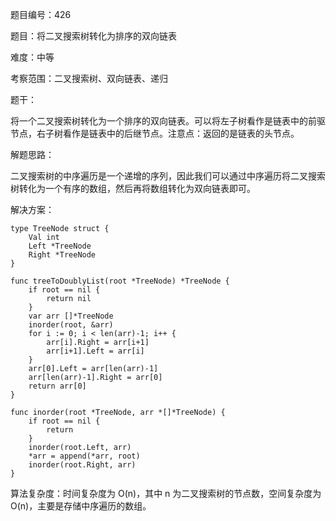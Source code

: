 题目编号：426

题目：将二叉搜索树转化为排序的双向链表

难度：中等

考察范围：二叉搜索树、双向链表、递归

题干：

将一个二叉搜索树转化为一个排序的双向链表。可以将左子树看作是链表中的前驱节点，右子树看作是链表中的后继节点。注意点：返回的是链表的头节点。

解题思路：

二叉搜索树的中序遍历是一个递增的序列，因此我们可以通过中序遍历将二叉搜索树转化为一个有序的数组，然后再将数组转化为双向链表即可。

解决方案：

```
type TreeNode struct {
    Val int
    Left *TreeNode
    Right *TreeNode
}

func treeToDoublyList(root *TreeNode) *TreeNode {
    if root == nil {
        return nil
    }
    var arr []*TreeNode
    inorder(root, &arr)
    for i := 0; i < len(arr)-1; i++ {
        arr[i].Right = arr[i+1]
        arr[i+1].Left = arr[i]
    }
    arr[0].Left = arr[len(arr)-1]
    arr[len(arr)-1].Right = arr[0]
    return arr[0]
}

func inorder(root *TreeNode, arr *[]*TreeNode) {
    if root == nil {
        return
    }
    inorder(root.Left, arr)
    *arr = append(*arr, root)
    inorder(root.Right, arr)
}
```

算法复杂度：时间复杂度为 O(n)，其中 n 为二叉搜索树的节点数，空间复杂度为 O(n)，主要是存储中序遍历的数组。